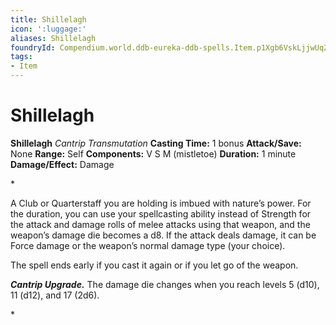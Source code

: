 ```yaml
---
title: Shillelagh
icon: ':luggage:'
aliases: Shillelagh
foundryId: Compendium.world.ddb-eureka-ddb-spells.Item.p1Xgb6VskLjjwUqZ
tags:
- Item
---
```


# Shillelagh

**Shillelagh**
_Cantrip Transmutation_
**Casting Time:** 1 bonus
**Attack/Save:** None
**Range:** Self
**Components:** V S M (mistletoe)
**Duration:** 1 minute
**Damage/Effect:** Damage

*<p>A Club or Quarterstaff you are holding is imbued with nature’s power. For the duration, you can use your spellcasting ability instead of Strength for the attack and damage rolls of melee attacks using that weapon, and the weapon’s damage die becomes a d8. If the attack deals damage, it can be Force damage or the weapon’s normal damage type (your choice).

The spell ends early if you cast it again or if you let go of the weapon.

*****Cantrip Upgrade.***** The damage die changes when you reach levels 5 (d10), 11 (d12), and 17 (2d6).</p>*